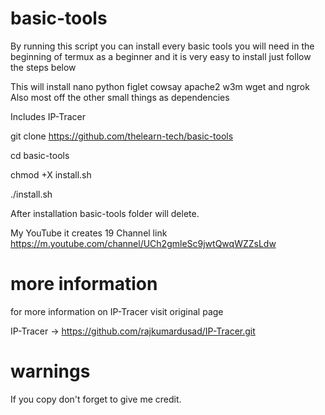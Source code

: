 # basic-tools
By running this script you can install every basic tools you will need in the beginning of termux as a beginner and it is very easy to install just follow the steps below

 This will install nano python figlet cowsay apache2 w3m wget and ngrok
Also most off the other small things as dependencies

Includes IP-Tracer

git clone https://github.com/thelearn-tech/basic-tools

cd basic-tools

chmod +X install.sh

./install.sh

After installation basic-tools folder will delete.

My YouTube it creates 19
Channel link  https://m.youtube.com/channel/UCh2gmleSc9jwtQwqWZZsLdw

# more information
 for more information on IP-Tracer visit original page

IP-Tracer -> https://github.com/rajkumardusad/IP-Tracer.git

# warnings
If you copy don't forget to give me credit.

